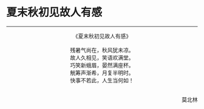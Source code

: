 # 夏末秋初见故人有感
***
<center>
《夏末秋初见故人有感》<br>
<br>
残暑气尚在，秋风犹未凉。<br>
故人久相见，笑语欢满堂。<br>
巧笑新蛾眉，晏然满座杯。<br>
觥筹声渐希，月复半明时。<br>
快事不若此，人生当何如！<br>
</center>
<br>
<p align="right">莫北林</p>